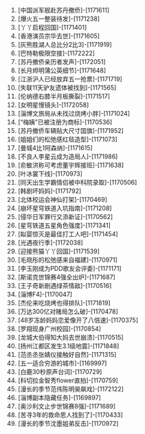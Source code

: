 
1. [中国派军舰赴苏丹撤侨]-[1171611]
1. [爆火五一整装待发]-[1171238]
1. [丫丫启程回国]-[1171401]
1. [香港演员宗华去世]-[1171605]
1. [灰熊胜湖人总比分2比3]-[1171919]
1. [巴特勒极限空接]-[1172222]
1. [苏丹撤侨亲历者发声]-[1172051]
1. [长月烬明蒲公英细节]-[1171648]
1. [江浙沪人已经放弃五一抢票]-[1171719]
1. [失联11天驴友遗体被找到]-[1171565]
1. [伦纳德右膝半月板撕裂]-[1171517]
1. [女明星慢镜头]-[1172058]
1. [淄博文旅局从未找过烧烤小胖]-[1171024]
1. [“梅姨”已被注册为商标]-[1170536]
1. [苏丹撤侨车辆贴大尺寸国旗]-[1171952]
1. [姐姐们的松弛感红毯造型]-[1171073]
1. [曼城4比1阿森纳]-[1171615]
1. [不良人李星云成为造局人]-[1171986]
1. [俞敏洪称可考虑董宇辉接班]-[1171638]
1. [叶冰裳下线]-[1170973]
1. [同天出生学霸情侣被中科院录取]-[1170506]
1. [韩剧坏妈妈]-[1171792]
1. [北体校运会神仙打架]-[1170469]
1. [崩坏星穹铁道入坑指南]-[1171208]
1. [侵华日军罪行又添新证]-[1170562]
1. [星穹铁道五星角色强度]-[1171341]
1. [姒婴惊灭是最佳打工人吧]-[1171454]
1. [光遇夜行季]-[1172038]
1. [迎接熊猫丫丫回国]-[1171539]
1. [毛晓彤的松弛感来自福建]-[1170971]
1. [李玉刚成为PDD歌友会评委]-[1171171]
1. [斯诺克世锦赛4强全出炉]-[1171687]
1. [王子奇新剧遇绿茶情敌]-[1170516]
1. [淄博F4]-[1170047]
1. [杰伦来吃烧烤也得排队]-[1171819]
1. [万达300亿对赌局怎么破]-[1170478]
1. [48岁冻龄妈妈恋爱像开了八倍速]-[1170375]
1. [罗翔现身广州校园]-[1170854]
1. [龙城大伯得知大妈去世崩溃]-[1170515]
1. [扬州江都区发生3.1级地震]-[1171848]
1. [范丞丞张婧仪接触好自然]-[1171315]
1. [五一适合穷游的城市]-[1169997]
1. [白鹿30秒原声台词]-[1170729]
1. [科切拉金智秀flower直拍]-[1170759]
1. [漫长的季节范伟陈明昊飙戏]-[1172122]
1. [淄博副本隐藏任务]-[1169897]
1. [奥沙利文止步世锦赛8强]-[1171689]
1. [苦寻3年的救命恩人找到了]-[1170433]
1. [漫长的季节沈墨姐弟反击]-[1170972]